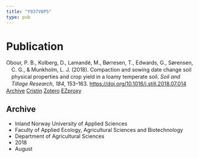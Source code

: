 ```yaml
---
title: "Y937V8P5"
type: pub
---
```

<h1>Publication</h1>
<article id="csl-bib-container-Y937V8P5" class="csl-bib-container">
  <div class="csl-bib-body" style="line-height: 1.35; padding-left: 1em; text-indent:-1em;">
  <div class="csl-entry">Obour, P. B., Kolberg, D., Lamand&#xE9;, M., B&#xF8;rresen, T., Edwards, G., S&#xF8;rensen, C. G., &amp; Munkholm, L. J. (2018). Compaction and sowing date change soil physical properties and crop yield in a loamy temperate soil. <i>Soil and Tillage Research</i>, <i>184</i>, 153&#x2013;163. <a href="https://doi.org/10.1016/j.still.2018.07.014">https://doi.org/10.1016/j.still.2018.07.014</a></div>
</div>
  <div class="csl-bib-buttons">
    <a href="#taxonomy-article-Y937V8P5" class="csl-bib-button">Archive</a>
    <a href alt="Cristin URL" class="csl-bib-button">Cristin</a>
    <a href alt="Zotero URL" class="csl-bib-button">Zotero</a>
    <a href="http://ezproxy.inn.no/login?url=https://doi.org/10.1016/j.still.2018.07.014" class="csl-bib-button">EZproxy</a>
  </div>
  <div id="csl-bib-meta-container-Y937V8P5"></div>
</article>
<div id="csl-bib-meta-Y937V8P5" class="csl-bib-meta">
  <article id="taxonomy-article-Y937V8P5" class="taxonomy-article">
    <h1>Archive</h1>
    <ul>
      <li>Inland Norway University of Applied Sciences</li>
      <li>Faculty of Applied Ecology, Agricultural Sciences and Biotechnology</li>
      <li>Department of Agricultural Sciences</li>
      <li>2018</li>
      <li>August</li>
    </ul>
  </article>
</div>
